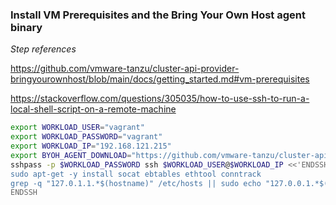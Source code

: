 ### Install VM Prerequisites and the Bring Your Own Host agent binary

*Step references*

https://github.com/vmware-tanzu/cluster-api-provider-bringyourownhost/blob/main/docs/getting_started.md#vm-prerequisites

https://stackoverflow.com/questions/305035/how-to-use-ssh-to-run-a-local-shell-script-on-a-remote-machine


```bash
export WORKLOAD_USER="vagrant"
export WORKLOAD_PASSWORD="vagrant"
export WORKLOAD_IP="192.168.121.215"
export BYOH_AGENT_DOWNLOAD="https://github.com/vmware-tanzu/cluster-api-provider-bringyourownhost/releases/download/v0.4.0/byoh-hostagent-linux-amd64"
sshpass -p $WORKLOAD_PASSWORD ssh $WORKLOAD_USER@$WORKLOAD_IP <<'ENDSSH'
sudo apt-get -y install socat ebtables ethtool conntrack
grep -q "127.0.1.1.*$(hostname)" /etc/hosts || sudo echo "127.0.0.1.*$(hostname)" >> /etc/hosts
ENDSSH
```

